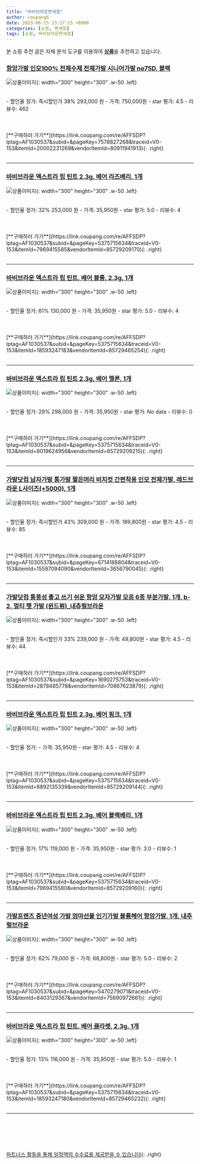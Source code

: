 ```yaml
---
title: "바비브라운면세점"
author: coupang6
date: 2023-06-15 23:17:15 +0800
categories: [쇼핑, 면세점]
tags: [쇼핑, 바비브라운면세점]
---
```


본 쇼핑 추천 글은 자체 분석 도구를 이용하여 [**상품**](https://link.coupang.com/a/bao1ui)을 추천하고 있습니다.

### [항암가발 인모100% 전체수제 전체가발 시니어가발 no75D, 블랙](https://link.coupang.com/re/AFFSDP?lptag=AF1030537&subid=&pageKey=7578827268&traceid=V0-153&itemId=20002231269&vendorItemId=80911941913)

![상품이미지](https://thumbnail6.coupangcdn.com/thumbnails/remote/230x230ex/image/vendor_inventory/aa8b/0d7b75b0be4f6dd7e42565d735fc6a38bd88b57ee7ea22fa9d3709015fb9.jpg){: width="300" height="300" .w-50 .left}


<br>
- 할인율 정가: 즉시할인가 38%  293,000   원
- 가격: 750,000원
- star 평가: 4.5
- 리뷰수: 462
<br>
<br>
<br>
<br>
[**구매하러 가기**](https://link.coupang.com/re/AFFSDP?lptag=AF1030537&subid=&pageKey=7578827268&traceid=V0-153&itemId=20002231269&vendorItemId=80911941913){: .right}
<br>
<br>

---

### [바비브라운 엑스트라 립 틴트 2.3g, 베어 라즈베리, 1개](https://link.coupang.com/re/AFFSDP?lptag=AF1030537&subid=&pageKey=5375715634&traceid=V0-153&itemId=7969415585&vendorItemId=85729209170)

![상품이미지](https://thumbnail7.coupangcdn.com/thumbnails/remote/230x230ex/image/retail/images/2023/04/20/14/8/3834ecdc-7669-4b3d-a351-0274394120d5.jpg){: width="300" height="300" .w-50 .left}


<br>
- 할인율 정가: 32%  253,000   원
- 가격: 35,950원
- star 평가: 5.0
- 리뷰수: 4
<br>
<br>
<br>
<br>
[**구매하러 가기**](https://link.coupang.com/re/AFFSDP?lptag=AF1030537&subid=&pageKey=5375715634&traceid=V0-153&itemId=7969415585&vendorItemId=85729209170){: .right}
<br>
<br>

---

### [바비브라운 엑스트라 립 틴트, 베어 블룸, 2.3g, 1개](https://link.coupang.com/re/AFFSDP?lptag=AF1030537&subid=&pageKey=5375715634&traceid=V0-153&itemId=18593247183&vendorItemId=85729465254)

![상품이미지](https://thumbnail9.coupangcdn.com/thumbnails/remote/230x230ex/image/retail/images/6689308043470634-b9b0fd87-0e48-4b1e-b0fb-90e993b4d93a.jpg){: width="300" height="300" .w-50 .left}


<br>
- 할인율 정가: 61%  130,000   원
- 가격: 35,950원
- star 평가: 5.0
- 리뷰수: 4
<br>
<br>
<br>
<br>
[**구매하러 가기**](https://link.coupang.com/re/AFFSDP?lptag=AF1030537&subid=&pageKey=5375715634&traceid=V0-153&itemId=18593247183&vendorItemId=85729465254){: .right}
<br>
<br>

---

### [바비브라운 엑스트라 립 틴트 2.3g, 베어 멜론, 1개](https://link.coupang.com/re/AFFSDP?lptag=AF1030537&subid=&pageKey=5375715634&traceid=V0-153&itemId=8019624956&vendorItemId=85729209215)

![상품이미지](https://thumbnail8.coupangcdn.com/thumbnails/remote/230x230ex/image/retail/images/2023/04/20/14/5/ee1bb454-ce0d-468e-ad03-ccaf89aeac17.jpg){: width="300" height="300" .w-50 .left}


<br>
- 할인율 정가: 29%  298,000   원
- 가격: 35,950원
- star 평가: No data
- 리뷰수: 0
<br>
<br>
<br>
<br>
[**구매하러 가기**](https://link.coupang.com/re/AFFSDP?lptag=AF1030537&subid=&pageKey=5375715634&traceid=V0-153&itemId=8019624956&vendorItemId=85729209215){: .right}
<br>
<br>

---

### [가발닷컴 남자가발 통가발 짧은머리 비치컷 간편착용 인모 전체가발, 레드브라운 L사이즈(+5000), 1개](https://link.coupang.com/re/AFFSDP?lptag=AF1030537&subid=&pageKey=6714188804&traceid=V0-153&itemId=15597094090&vendorItemId=3656790045)

![상품이미지](https://thumbnail6.coupangcdn.com/thumbnails/remote/230x230ex/image/vendor_inventory/images/2018/04/25/10/5/844dbe12-829e-4dd5-a2da-9d9e58dd2c8a.jpg){: width="300" height="300" .w-50 .left}


<br>
- 할인율 정가: 즉시할인가 43%  309,000   원
- 가격: 189,800원
- star 평가: 4.5
- 리뷰수: 85
<br>
<br>
<br>
<br>
[**구매하러 가기**](https://link.coupang.com/re/AFFSDP?lptag=AF1030537&subid=&pageKey=6714188804&traceid=V0-153&itemId=15597094090&vendorItemId=3656790045){: .right}
<br>
<br>

---

### [가발닷컴 통풍성 좋고 쓰기 쉬운 항암 모자가발 모음 6종 부분가발, 1개, b-2. 멀티 햇 가발 (윈드펌)_내츄럴브라운](https://link.coupang.com/re/AFFSDP?lptag=AF1030537&subid=&pageKey=1690275753&traceid=V0-153&itemId=2878485778&vendorItemId=70867623879)

![상품이미지](https://thumbnail6.coupangcdn.com/thumbnails/remote/230x230ex/image/vendor_inventory/8724/3c0e89836cdbc5beeb3e6a6a8de945addb1935a3da23a12df39f5820f713.jpg){: width="300" height="300" .w-50 .left}


<br>
- 할인율 정가: 즉시할인가 33%  239,000   원
- 가격: 49,800원
- star 평가: 4.5
- 리뷰수: 44
<br>
<br>
<br>
<br>
[**구매하러 가기**](https://link.coupang.com/re/AFFSDP?lptag=AF1030537&subid=&pageKey=1690275753&traceid=V0-153&itemId=2878485778&vendorItemId=70867623879){: .right}
<br>
<br>

---

### [바비브라운 엑스트라 립 틴트 2.3g, 베어 핑크, 1개](https://link.coupang.com/re/AFFSDP?lptag=AF1030537&subid=&pageKey=5375715634&traceid=V0-153&itemId=8892135339&vendorItemId=85729209144)

![상품이미지](https://thumbnail9.coupangcdn.com/thumbnails/remote/230x230ex/image/retail/images/116080245183098-11a0a29b-63c1-45fd-bfd0-6fac4e2c9f46.jpg){: width="300" height="300" .w-50 .left}


<br>
- 할인율 정가: 
- 가격: 35,950원
- star 평가: 4.5
- 리뷰수: 4
<br>
<br>
<br>
<br>
[**구매하러 가기**](https://link.coupang.com/re/AFFSDP?lptag=AF1030537&subid=&pageKey=5375715634&traceid=V0-153&itemId=8892135339&vendorItemId=85729209144){: .right}
<br>
<br>

---

### [바비브라운 엑스트라 립 틴트 2.3g, 베어 블랙베리, 1개](https://link.coupang.com/re/AFFSDP?lptag=AF1030537&subid=&pageKey=5375715634&traceid=V0-153&itemId=7969415580&vendorItemId=85729209160)

![상품이미지](https://thumbnail7.coupangcdn.com/thumbnails/remote/230x230ex/image/retail/images/3937186785759728-0137f188-fc45-4410-86b3-d8a31b3d18b3.jpg){: width="300" height="300" .w-50 .left}


<br>
- 할인율 정가: 17%  119,000   원
- 가격: 35,950원
- star 평가: 3.0
- 리뷰수: 1
<br>
<br>
<br>
<br>
[**구매하러 가기**](https://link.coupang.com/re/AFFSDP?lptag=AF1030537&subid=&pageKey=5375715634&traceid=V0-153&itemId=7969415580&vendorItemId=85729209160){: .right}
<br>
<br>

---

### [가발프랜즈 중년여성 가발 엄마선물 인기가발 볼륨헤어 항암가발, 1개, 내추럴브라운](https://link.coupang.com/re/AFFSDP?lptag=AF1030537&subid=&pageKey=5470279071&traceid=V0-153&itemId=8403129367&vendorItemId=75690972661)

![상품이미지](https://thumbnail10.coupangcdn.com/thumbnails/remote/230x230ex/image/vendor_inventory/420b/c3228efb9ed8bfadada91b10618355be98dc6fa4f504635a889943b7c8cf.jpg){: width="300" height="300" .w-50 .left}


<br>
- 할인율 정가: 62%  79,000   원
- 가격: 68,800원
- star 평가: 5.0
- 리뷰수: 2
<br>
<br>
<br>
<br>
[**구매하러 가기**](https://link.coupang.com/re/AFFSDP?lptag=AF1030537&subid=&pageKey=5470279071&traceid=V0-153&itemId=8403129367&vendorItemId=75690972661){: .right}
<br>
<br>

---

### [바비브라운 엑스트라 립 틴트, 베어 클라렛, 2.3g, 1개](https://link.coupang.com/re/AFFSDP?lptag=AF1030537&subid=&pageKey=5375715634&traceid=V0-153&itemId=18593247180&vendorItemId=85729465232)

![상품이미지](https://thumbnail6.coupangcdn.com/thumbnails/remote/230x230ex/image/retail/images/2622549196527361-f89d685c-2446-44c6-a7ac-5d4227a91204.jpg){: width="300" height="300" .w-50 .left}


<br>
- 할인율 정가: 13%  116,000   원
- 가격: 35,950원
- star 평가: 5.0
- 리뷰수: 1
<br>
<br>
<br>
<br>
[**구매하러 가기**](https://link.coupang.com/re/AFFSDP?lptag=AF1030537&subid=&pageKey=5375715634&traceid=V0-153&itemId=18593247180&vendorItemId=85729465232){: .right}
<br>
<br>

---
<br><br><br><br><br> [파트너스 활동을 통해 일정액의 수수료를 제공받을 수 있습니다](https://link.coupang.com/a/bao1ui){: .right}